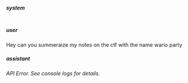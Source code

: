##### system
```sc-context
```

##### user
Hey can you summeraize my notes on the ctf with the name wario party

##### assistant
*API Error. See console logs for details.*
